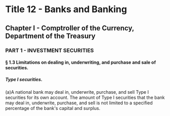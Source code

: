 
# Title 12 - Banks and Banking
## Chapter I - Comptroller of the Currency, Department of the Treasury
### PART 1 - INVESTMENT SECURITIES
#### § 1.3 Limitations on dealing in, underwriting, and purchase and sale of securities.
##### Type I securities.

(a)A national bank may deal in, underwrite, purchase, and sell Type I securities for its own account. The amount of Type I securities that the bank may deal in, underwrite, purchase, and sell is not limited to a specified percentage of the bank's capital and surplus.
